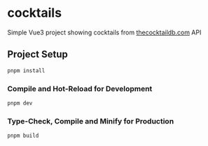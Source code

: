 # cocktails

Simple Vue3 project showing cocktails from [thecocktaildb.com](https://www.thecocktaildb.com) API

## Project Setup

```sh
pnpm install
```

### Compile and Hot-Reload for Development

```sh
pnpm dev
```

### Type-Check, Compile and Minify for Production

```sh
pnpm build
```
